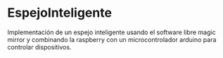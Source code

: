 # EspejoInteligente
Implementación de un espejo inteligente usando el software libre magic mirror y combinando la raspberry con un microcontrolador arduino para controlar dispositivos.
